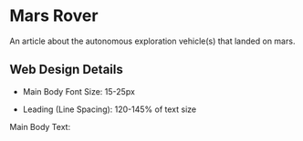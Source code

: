 # Mars Rover

An article about the autonomous exploration vehicle(s) that landed on mars.

## Web Design Details

- Main Body Font Size: 15-25px

- Leading (Line Spacing): 120-145% of text size

Main Body Text:
